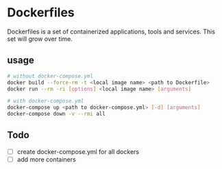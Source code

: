 # Dockerfiles
Dockerfiles is a set of containerized applications, tools and services. This set will grow over time.

## usage
```bash
# without docker-compose.yml
docker build --force-rm -t <local image name> <path to Dockerfile>
docker run --rm -ri [options] <local image name> [arguments]

# with docker-compose.yml
docker-compose up <path to docker-compose.yml> [-d] [arguments]
docker-compose down -v --rmi all
```

## Todo
- [ ] create docker-compose.yml for all dockers
- [ ] add more containers
